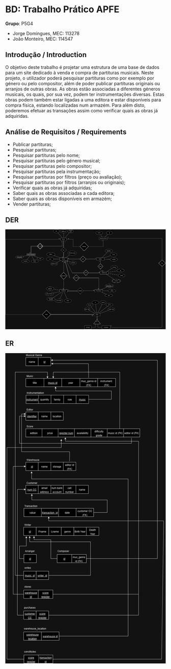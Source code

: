 # BD: Trabalho Prático APFE

**Grupo**: P5G4

- Jorge Domingues, MEC: 113278
- João Monteiro, MEC: 114547

## Introdução / Introduction

O objetivo deste trabalho é projetar uma estrutura de uma base de dados para um site dedicado à venda e compra de partituras musicais. Neste projeto, o utilizador poderá pesquisar partituras como por exemplo por género ou pelo compositor, além de poder publicar partituras originais ou arranjos de outras obras. As obras estão associadas a diferentes géneros musicais, os quais, por sua vez, podem ter instrumentações diversas. Estas obras podem também estar ligadas a uma editora e estar disponíveis para compra física, estando localizadas num armazém. Para além disto, poderemos efetuar as transações assim como verificar quais as obras já adquiridas.

## ​Análise de Requisitos / Requirements

- Publicar partituras;
- Pesquisar partituras;
- Pesquisar partituras pelo nome;
- Pesquisar partituras pelo género musical;
- Pesquisar partituras pelo compositor;
- Pesquisar partituras pela instrumentação;
- Pesquisar partituras por filtros (preço ou avaliação);
- Pesquisar partituras por filtros (arranjos ou originais);
- Verificar quais as obras já adquiridas;
- Saber quais as obras associadas a cada editora;
- Saber quais as obras disponíveis em armazém;
- Vender partituras;

## DER

![DER Diagram!](der.jpg "AnImage")

## ER

![ER Diagram!](er.jpg "AnImage")
